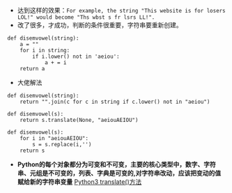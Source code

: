 - 达到这样的效果：`For example, the string "This website is for losers LOL!" would become "Ths wbst s fr lsrs LL!".`
- 改了很多，才成功，判断的条件很重要，字符串要重新创建。
```
def disemvowel(string):
    a = ""
    for i in string:
        if i.lower() not in 'aeiou':
            a + = i
    return a
```
- 大佬解法
```
def disemvowel(string):
    return "".join(c for c in string if c.lower() not in "aeiou")
    
def disemvowel(s):
    return s.translate(None, "aeiouAEIOU")
    
def disemvowel(s):
    for i in "aeiouAEIOU":
        s = s.replace(i,'')
    return s
```

- **Python的每个对象都分为可变和不可变，主要的核心类型中，数字、字符串、元组是不可变的，列表、字典是可变的,对字符串改动，应该把变动的值赋给新的字符串变量**
[Python3 translate()方法](http://www.runoob.com/python3/python3-string-translate.html)
